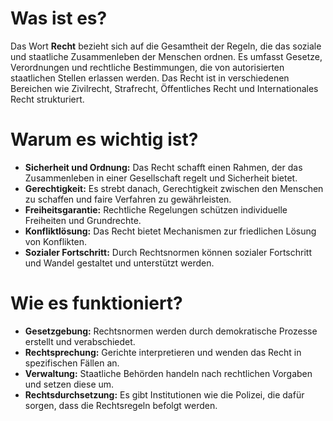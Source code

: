 # Was ist es?

Das Wort **Recht** bezieht sich auf die Gesamtheit der Regeln, die das soziale und staatliche Zusammenleben der Menschen ordnen. Es umfasst Gesetze, Verordnungen und rechtliche Bestimmungen, die von autorisierten staatlichen Stellen erlassen werden. Das Recht ist in verschiedenen Bereichen wie Zivilrecht, Strafrecht, Öffentliches Recht und Internationales Recht strukturiert.

# Warum es wichtig ist?

- **Sicherheit und Ordnung:** Das Recht schafft einen Rahmen, der das Zusammenleben in einer Gesellschaft regelt und Sicherheit bietet.
- **Gerechtigkeit:** Es strebt danach, Gerechtigkeit zwischen den Menschen zu schaffen und faire Verfahren zu gewährleisten.
- **Freiheitsgarantie:** Rechtliche Regelungen schützen individuelle Freiheiten und Grundrechte.
- **Konfliktlösung:** Das Recht bietet Mechanismen zur friedlichen Lösung von Konflikten.
- **Sozialer Fortschritt:** Durch Rechtsnormen können sozialer Fortschritt und Wandel gestaltet und unterstützt werden.

# Wie es funktioniert?

- **Gesetzgebung:** Rechtsnormen werden durch demokratische Prozesse erstellt und verabschiedet.
- **Rechtsprechung:** Gerichte interpretieren und wenden das Recht in spezifischen Fällen an.
- **Verwaltung:** Staatliche Behörden handeln nach rechtlichen Vorgaben und setzen diese um.
- **Rechtsdurchsetzung:** Es gibt Institutionen wie die Polizei, die dafür sorgen, dass die Rechtsregeln befolgt werden.